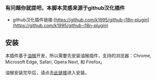 ### 有问题你就提吧，本脚本灵感来源于github汉化插件
- github汉化插件链接:[https://github.com/k1995/github-i18n-plugin](https://github.com/k1995/github-i18n-plugin) 

## 安装

本插件基于[油猴](https://www.baidu.com/s?wd=%E4%BB%80%E4%B9%88%E6%98%AF%E6%B2%B9%E7%8C%B4)开发，所以需要先安装油猴插件，支持的浏览器：Chrome, Microsoft Edge, Safari, Opera Next, 和 Firefox。

油猴安装完毕后，请点击[此链接](https://greasyfork.org/zh-CN/scripts/432707-bandai-internationalization)进入安装。